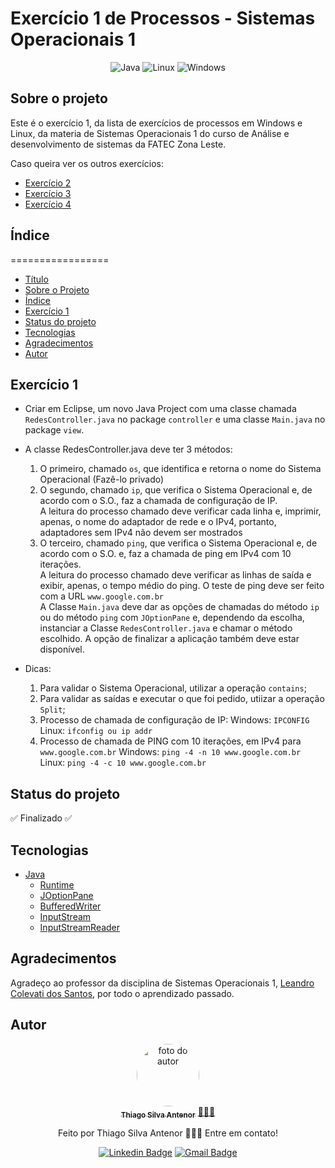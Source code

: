 # Exercício 1 de Processos - Sistemas Operacionais 1

<div align="center">
  
![Java](https://img.shields.io/badge/java-%23ED8B00.svg?style=for-the-badge&logo=openjdk&logoColor=white)
![Linux](https://img.shields.io/badge/Linux-000?style=for-the-badge&logo=linux&logoColor=FCC624)
![Windows](https://img.shields.io/badge/Windows-000?style=for-the-badge&logo=windows&logoColor=2CA5E0)

</div>

## Sobre o projeto
Este é o exercício 1, da lista de exercícios de processos em Windows e Linux, da materia de Sistemas Operacionais 1 do curso de Análise e desenvolvimento de sistemas da FATEC Zona Leste.<br>

Caso queira ver os outros exercícios:
- [Exercício 2](https://github.com/thiagosilvaantenor/ProcessosExercicio-2-SO1)
- [Exercício 3](https://github.com/thiagosilvaantenor/ProcessosExercicio-3-SO1)
- [Exercício 4](https://github.com/thiagosilvaantenor/ProcessosExercicio-4-SO1)

## Índice
=================
<!--ts-->
* [Título](#exercício-1-de-processos---sistemas-operacionais-1)
* [Sobre o Projeto](#sobre-o-projeto)
* [Índice](#índice)
* [Exercício 1](#exercício-1)
* [Status do projeto](#status-do-projeto)
* [Tecnologias](#tecnologias)
* [Agradecimentos](#agradecimentos)
* [Autor](#autor)
<!--te-->

## Exercício 1
* Criar em Eclipse, um novo Java Project com uma classe chamada `RedesController.java` no
package `controller` e uma classe `Main.java` no package `view`.

* A classe RedesController.java deve ter 3 métodos:
  1) O primeiro, chamado `os`, que identifica e retorna o nome do Sistema Operacional (Fazê-lo
  privado)
  2) O segundo, chamado `ip`, que verifica o Sistema Operacional e, de acordo com o S.O., faz a
  chamada de configuração de IP.<br>A leitura do processo chamado deve verificar cada linha e, imprimir, apenas, o nome do
  adaptador de rede e o IPv4, portanto, adaptadores sem IPv4 não devem ser mostrados
  3) O terceiro, chamado `ping`, que verifica o Sistema Operacional e, de acordo com o S.O. e, faz a
  chamada de ping em IPv4 com 10 iterações.<br>
  A leitura do processo chamado deve verificar as linhas de saída e exibir, apenas, o tempo médio
  do ping. O teste de ping deve ser feito com a URL `www.google.com.br` <br>
  A Classe `Main.java` deve dar as opções de chamadas do método `ip` ou do método `ping` com
  `JOptionPane` e, dependendo da escolha, instanciar a Classe `RedesController.java` e chamar o
  método escolhido. A opção de finalizar a aplicação também deve estar disponível.

* Dicas:
  1) Para validar o Sistema Operacional, utilizar a operação `contains`;
  2) Para validar as saídas e executar o que foi pedido, utiizar a operação `Split`;
  3) Processo de chamada de configuração de IP:
  Windows: `IPCONFIG`
  Linux: `ifconfig ou ip addr`
  4) Processo de chamada de PING com 10 iterações, em IPv4 para `www.google.com.br`
  Windows: `ping -4 -n 10 www.google.com.br`
  Linux: `ping -4 -c 10 www.google.com.br`


## Status do projeto
✅ Finalizado ✅

## Tecnologias
- [Java](https://www.oracle.com/br/java/)
  - [Runtime](https://docs.oracle.com/javase/8/docs/api/java/lang/Runtime.html)
  - [JOptionPane](https://docs.oracle.com/javase/8/docs/api/javax/swing/JOptionPane.html)
  - [BufferedWriter](https://docs.oracle.com/javase/8/docs/api/java/io/BufferedWriter.html)
  - [InputStream](https://docs.oracle.com/javase/8/docs/api/java/io/InputStream.html)
  - [InputStreamReader](https://docs.oracle.com/javase/8/docs/api/java/io/InputStreamReader.html)

## Agradecimentos
Agradeço ao professor da disciplina de Sistemas Operacionais 1, [Leandro Colevati dos Santos](https://www.leandrocolevati.com.br/index.jsp), por todo o aprendizado passado.

## Autor

<div align="center">
<a href="https://www.linkedin.com/in/thiago-antenor/">
<img style="border-radius: 50%;" src="https://avatars.githubusercontent.com/u/99970279?v=4" width="100px;" alt="foto do autor"/>
 <br />
 <sub><b>Thiago Silva Antenor</b></sub></a> <a href="https://www.linkedin.com/in/thiago-antenor/" title="Linkedin"> 🧑🏾‍💻</a>


Feito por Thiago Silva Antenor 👨🏾‍💻 Entre em contato!

[![Linkedin Badge](https://img.shields.io/badge/-Thiago-blue?style=flat-square&logo=Linkedin&logoColor=white&link=https://www.linkedin.com/in/thiago-antenor/)](https://www.linkedin.com/in/thiago-antenor/) 
[![Gmail Badge](https://img.shields.io/badge/-thiagoantenor31@gmail.com-c14438?style=flat-square&logo=Gmail&logoColor=white&link=mailto:thiagoantenor31.com)](mailto:thiagoantenor31.com)
</div>
